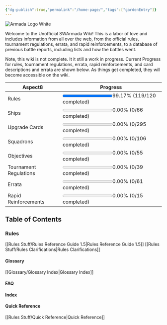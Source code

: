 ```yaml
---
{"dg-publish":true,"permalink":"/home-page/","tags":["gardenEntry"]}
---
```


![Armada Logo White](https://a.l3n.co/i/z4zVac.webp)

Welcome to the Unofficial SWArmada Wiki! This is a labor of love and includes information from all over the web, from the official rules, tournament regulations, errata, and rapid reinforcements, to a database of previous battle reports, including lists and how the battles went.

Note, this wiki is not complete. It it still a work in progress. Current Progress for rules, tournament regulations, errata, rapid reinforcements, and card descriptions and errata are shown below. As things get completed, they will become accessible on the wiki.


<div><table class="dataview table-view-table"><thead class="table-view-thead"><tr class="table-view-tr-header"><th class="table-view-th"><span>Aspect</span><span class="dataview small-text">8</span></th><th class="table-view-th"><span>Progress</span></th></tr></thead><tbody class="table-view-tbody"><tr><td><span>Rules</span></td><td><span><progress style="color: green" max="100" value="99.17"></progress><span>99.17% (119/120 completed)</span></span></td></tr><tr><td><span>Ships</span></td><td><span><progress style="color: orange" max="100" value="0.00"></progress><span>0.00% (0/66 completed)</span></span></td></tr><tr><td><span>Upgrade Cards</span></td><td><span><progress style="color: orange" max="100" value="0.00"></progress><span>0.00% (0/295 completed)</span></span></td></tr><tr><td><span>Squadrons</span></td><td><span><progress style="color: orange" max="100" value="0.00"></progress><span>0.00% (0/106 completed)</span></span></td></tr><tr><td><span>Objectives</span></td><td><span><progress style="color: orange" max="100" value="0.00"></progress><span>0.00% (0/55 completed)</span></span></td></tr><tr><td><span>Tournament Regulations</span></td><td><span><progress style="color: orange" max="100" value="0.00"></progress><span>0.00% (0/39 completed)</span></span></td></tr><tr><td><span>Errata</span></td><td><span><progress style="color: orange" max="100" value="0.00"></progress><span>0.00% (0/61 completed)</span></span></td></tr><tr><td><span>Rapid Reinforcements</span></td><td><span><progress style="color: orange" max="100" value="0.00"></progress><span>0.00% (0/15 completed)</span></span></td></tr></tbody></table></div>

## Table of Contents

### Rules

[[Rules Stuff/Rules Reference Guide 1.5\|Rules Reference Guide 1.5]]
[[Rules Stuff/Rules Clarifications\|Rules Clarifications]]

#### Glossary

[[Glossary/Glossary Index\|Glossary Index]]

#### FAQ

#### Index

#### Quick Reference

[[Rules Stuff/Quick Reference\|Quick Reference]]

